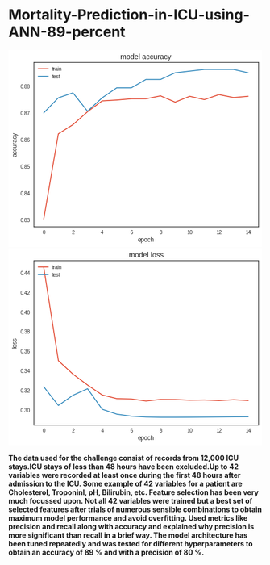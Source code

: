 # Mortality-Prediction-in-ICU-using-ANN-89-percent
![Accuracy](accuracy.png) ![Loss](loss.png)

**The data used for the challenge consist of records from 12,000 ICU stays.ICU stays of less than 48 hours have been excluded.Up to 42 variables were recorded at least once during the first 48 hours after admission to the ICU. Some example of 42 variables for a patient are Cholesterol, TroponinI, pH, Bilirubin, etc. Feature selection has been very much focussed upon. Not all 42 variables were trained but a best set of selected features after trials of numerous sensible combinations to obtain maximum model performance and avoid overfitting. Used metrics like precision and recall along with accuracy and explained why precision is more significant than recall in a brief way. The model architecture has been tuned repeatedly and was tested for different hyperparameters to obtain an accuracy of 89 % and with a precision of 80 %.**
